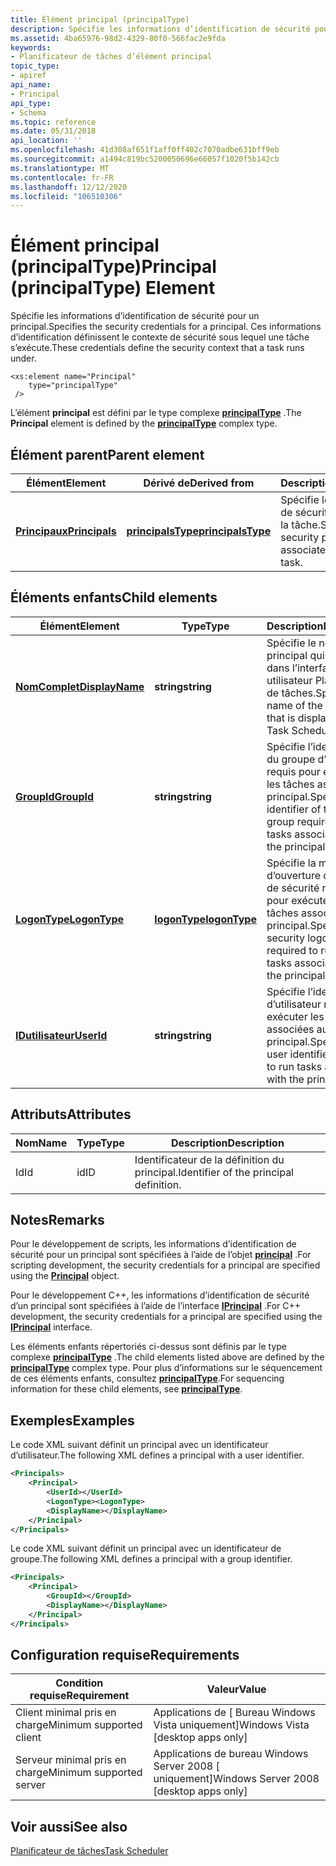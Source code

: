 ```yaml
---
title: Élément principal (principalType)
description: Spécifie les informations d’identification de sécurité pour un principal.
ms.assetid: 4ba65976-98d2-4329-80f0-566fac2e9fda
keywords:
- Planificateur de tâches d’élément principal
topic_type:
- apiref
api_name:
- Principal
api_type:
- Schema
ms.topic: reference
ms.date: 05/31/2018
api_location: ''
ms.openlocfilehash: 41d308af651f1aff0ff402c7070adbe631bff9eb
ms.sourcegitcommit: a1494c819bc5200050696e66057f1020f5b142cb
ms.translationtype: MT
ms.contentlocale: fr-FR
ms.lasthandoff: 12/12/2020
ms.locfileid: "106510306"
---
```

# <a name="principal-principaltype-element"></a><span data-ttu-id="78edb-104">Élément principal (principalType)</span><span class="sxs-lookup"><span data-stu-id="78edb-104">Principal (principalType) Element</span></span>

<span data-ttu-id="78edb-105">Spécifie les informations d’identification de sécurité pour un principal.</span><span class="sxs-lookup"><span data-stu-id="78edb-105">Specifies the security credentials for a principal.</span></span> <span data-ttu-id="78edb-106">Ces informations d’identification définissent le contexte de sécurité sous lequel une tâche s’exécute.</span><span class="sxs-lookup"><span data-stu-id="78edb-106">These credentials define the security context that a task runs under.</span></span>

``` syntax
<xs:element name="Principal"
    type="principalType"
 />
```

<span data-ttu-id="78edb-107">L’élément **principal** est défini par le type complexe [**principalType**](taskschedulerschema-principaltype-complextype.md) .</span><span class="sxs-lookup"><span data-stu-id="78edb-107">The **Principal** element is defined by the [**principalType**](taskschedulerschema-principaltype-complextype.md) complex type.</span></span>

## <a name="parent-element"></a><span data-ttu-id="78edb-108">Élément parent</span><span class="sxs-lookup"><span data-stu-id="78edb-108">Parent element</span></span>



| <span data-ttu-id="78edb-109">Élément</span><span class="sxs-lookup"><span data-stu-id="78edb-109">Element</span></span>                                                               | <span data-ttu-id="78edb-110">Dérivé de</span><span class="sxs-lookup"><span data-stu-id="78edb-110">Derived from</span></span>                                                             | <span data-ttu-id="78edb-111">Description</span><span class="sxs-lookup"><span data-stu-id="78edb-111">Description</span></span>                                                            |
|-----------------------------------------------------------------------|--------------------------------------------------------------------------|------------------------------------------------------------------------|
| [<span data-ttu-id="78edb-112">**Principaux**</span><span class="sxs-lookup"><span data-stu-id="78edb-112">**Principals**</span></span>](taskschedulerschema-principals-tasktype-element.md) | [<span data-ttu-id="78edb-113">**principalsType**</span><span class="sxs-lookup"><span data-stu-id="78edb-113">**principalsType**</span></span>](taskschedulerschema-principalstype-complextype.md) | <span data-ttu-id="78edb-114">Spécifie les principaux de sécurité associés à la tâche.</span><span class="sxs-lookup"><span data-stu-id="78edb-114">Specifies the security principals associated with the task.</span></span><br/> |



## <a name="child-elements"></a><span data-ttu-id="78edb-115">Éléments enfants</span><span class="sxs-lookup"><span data-stu-id="78edb-115">Child elements</span></span>



| <span data-ttu-id="78edb-116">Élément</span><span class="sxs-lookup"><span data-stu-id="78edb-116">Element</span></span>                                                                      | <span data-ttu-id="78edb-117">Type</span><span class="sxs-lookup"><span data-stu-id="78edb-117">Type</span></span>                                                          | <span data-ttu-id="78edb-118">Description</span><span class="sxs-lookup"><span data-stu-id="78edb-118">Description</span></span>                                                                                                |
|------------------------------------------------------------------------------|---------------------------------------------------------------|------------------------------------------------------------------------------------------------------------|
| [<span data-ttu-id="78edb-119">**NomComplet**</span><span class="sxs-lookup"><span data-stu-id="78edb-119">**DisplayName**</span></span>](taskschedulerschema-displayname-principaltype-element.md) | <span data-ttu-id="78edb-120">**string**</span><span class="sxs-lookup"><span data-stu-id="78edb-120">**string**</span></span>                                                    | <span data-ttu-id="78edb-121">Spécifie le nom du principal qui est affiché dans l’interface utilisateur Planificateur de tâches.</span><span class="sxs-lookup"><span data-stu-id="78edb-121">Specifies the name of the principal that is displayed in the Task Scheduler UI.</span></span><br/>                 |
| [<span data-ttu-id="78edb-122">**GroupId**</span><span class="sxs-lookup"><span data-stu-id="78edb-122">**GroupId**</span></span>](taskschedulerschema-groupid-principaltype-element.md)         | <span data-ttu-id="78edb-123">**string**</span><span class="sxs-lookup"><span data-stu-id="78edb-123">**string**</span></span>                                                    | <span data-ttu-id="78edb-124">Spécifie l’identificateur du groupe d’utilisateurs requis pour exécuter les tâches associées au principal.</span><span class="sxs-lookup"><span data-stu-id="78edb-124">Specifies the identifier of the user group required to run tasks associated with the principal.</span></span><br/> |
| [<span data-ttu-id="78edb-125">**LogonType**</span><span class="sxs-lookup"><span data-stu-id="78edb-125">**LogonType**</span></span>](taskschedulerschema-logontype-principaltype-element.md)     | [<span data-ttu-id="78edb-126">**logonType**</span><span class="sxs-lookup"><span data-stu-id="78edb-126">**logonType**</span></span>](taskschedulerschema-logontype-simpletype.md) | <span data-ttu-id="78edb-127">Spécifie la méthode d’ouverture de session de sécurité requise pour exécuter les tâches associées au principal.</span><span class="sxs-lookup"><span data-stu-id="78edb-127">Specifies the security logon method required to run those tasks associated with the principal.</span></span><br/>  |
| [<span data-ttu-id="78edb-128">**IDutilisateur**</span><span class="sxs-lookup"><span data-stu-id="78edb-128">**UserId**</span></span>](taskschedulerschema-userid-principaltype-element.md)           | <span data-ttu-id="78edb-129">**string**</span><span class="sxs-lookup"><span data-stu-id="78edb-129">**string**</span></span>                                                    | <span data-ttu-id="78edb-130">Spécifie l’identificateur d’utilisateur requis pour exécuter les tâches associées au principal.</span><span class="sxs-lookup"><span data-stu-id="78edb-130">Specifies the user identifier required to run tasks associated with the principal.</span></span><br/>              |



## <a name="attributes"></a><span data-ttu-id="78edb-131">Attributs</span><span class="sxs-lookup"><span data-stu-id="78edb-131">Attributes</span></span>



| <span data-ttu-id="78edb-132">Nom</span><span class="sxs-lookup"><span data-stu-id="78edb-132">Name</span></span> | <span data-ttu-id="78edb-133">Type</span><span class="sxs-lookup"><span data-stu-id="78edb-133">Type</span></span> | <span data-ttu-id="78edb-134">Description</span><span class="sxs-lookup"><span data-stu-id="78edb-134">Description</span></span>                                        |
|------|------|----------------------------------------------------|
| <span data-ttu-id="78edb-135">Id</span><span class="sxs-lookup"><span data-stu-id="78edb-135">Id</span></span>   | <span data-ttu-id="78edb-136">id</span><span class="sxs-lookup"><span data-stu-id="78edb-136">ID</span></span>   | <span data-ttu-id="78edb-137">Identificateur de la définition du principal.</span><span class="sxs-lookup"><span data-stu-id="78edb-137">Identifier of the principal definition.</span></span><br/> |



## <a name="remarks"></a><span data-ttu-id="78edb-138">Notes</span><span class="sxs-lookup"><span data-stu-id="78edb-138">Remarks</span></span>

<span data-ttu-id="78edb-139">Pour le développement de scripts, les informations d’identification de sécurité pour un principal sont spécifiées à l’aide de l’objet [**principal**](principal.md) .</span><span class="sxs-lookup"><span data-stu-id="78edb-139">For scripting development, the security credentials for a principal are specified using the [**Principal**](principal.md) object.</span></span>

<span data-ttu-id="78edb-140">Pour le développement C++, les informations d’identification de sécurité d’un principal sont spécifiées à l’aide de l’interface [**IPrincipal**](/windows/desktop/api/taskschd/nn-taskschd-iprincipal) .</span><span class="sxs-lookup"><span data-stu-id="78edb-140">For C++ development, the security credentials for a principal are specified using the [**IPrincipal**](/windows/desktop/api/taskschd/nn-taskschd-iprincipal) interface.</span></span>

<span data-ttu-id="78edb-141">Les éléments enfants répertoriés ci-dessus sont définis par le type complexe [**principalType**](taskschedulerschema-principaltype-complextype.md) .</span><span class="sxs-lookup"><span data-stu-id="78edb-141">The child elements listed above are defined by the [**principalType**](taskschedulerschema-principaltype-complextype.md) complex type.</span></span> <span data-ttu-id="78edb-142">Pour plus d’informations sur le séquencement de ces éléments enfants, consultez [**principalType**](taskschedulerschema-principaltype-complextype.md).</span><span class="sxs-lookup"><span data-stu-id="78edb-142">For sequencing information for these child elements, see [**principalType**](taskschedulerschema-principaltype-complextype.md).</span></span>

## <a name="examples"></a><span data-ttu-id="78edb-143">Exemples</span><span class="sxs-lookup"><span data-stu-id="78edb-143">Examples</span></span>

<span data-ttu-id="78edb-144">Le code XML suivant définit un principal avec un identificateur d’utilisateur.</span><span class="sxs-lookup"><span data-stu-id="78edb-144">The following XML defines a principal with a user identifier.</span></span>


```XML
<Principals>
    <Principal>
        <UserId></UserId>
        <LogonType><LogonType>
        <DisplayName></DisplayName>
    </Principal>
</Principals>
```



<span data-ttu-id="78edb-145">Le code XML suivant définit un principal avec un identificateur de groupe.</span><span class="sxs-lookup"><span data-stu-id="78edb-145">The following XML defines a principal with a group identifier.</span></span>


```XML
<Principals>
    <Principal>
        <GroupId></GroupId>
        <DisplayName></DisplayName>
    </Principal>
</Principals>
```



## <a name="requirements"></a><span data-ttu-id="78edb-146">Configuration requise</span><span class="sxs-lookup"><span data-stu-id="78edb-146">Requirements</span></span>



| <span data-ttu-id="78edb-147">Condition requise</span><span class="sxs-lookup"><span data-stu-id="78edb-147">Requirement</span></span> | <span data-ttu-id="78edb-148">Valeur</span><span class="sxs-lookup"><span data-stu-id="78edb-148">Value</span></span> |
|-------------------------------------|------------------------------------------------------|
| <span data-ttu-id="78edb-149">Client minimal pris en charge</span><span class="sxs-lookup"><span data-stu-id="78edb-149">Minimum supported client</span></span><br/> | <span data-ttu-id="78edb-150">Applications de \[ Bureau Windows Vista uniquement\]</span><span class="sxs-lookup"><span data-stu-id="78edb-150">Windows Vista \[desktop apps only\]</span></span><br/>       |
| <span data-ttu-id="78edb-151">Serveur minimal pris en charge</span><span class="sxs-lookup"><span data-stu-id="78edb-151">Minimum supported server</span></span><br/> | <span data-ttu-id="78edb-152">Applications de bureau Windows Server 2008 \[ uniquement\]</span><span class="sxs-lookup"><span data-stu-id="78edb-152">Windows Server 2008 \[desktop apps only\]</span></span><br/> |



## <a name="see-also"></a><span data-ttu-id="78edb-153">Voir aussi</span><span class="sxs-lookup"><span data-stu-id="78edb-153">See also</span></span>

<dl> <dt>

[<span data-ttu-id="78edb-154">Planificateur de tâches</span><span class="sxs-lookup"><span data-stu-id="78edb-154">Task Scheduler</span></span>](task-scheduler-start-page.md)
</dt> </dl>

 

 






